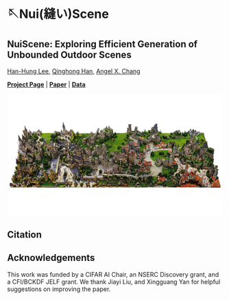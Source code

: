 # 🪡Nui(縫い)Scene

## NuiScene: Exploring Efficient Generation of Unbounded Outdoor Scenes

[Han-Hung Lee](https://hanhung.github.io/), [Qinghong Han](https://sulley.cc/), [Angel X. Chang](https://angelxuanchang.github.io/)

**[Project Page](https://3dlg-hcvc.github.io/NuiScene/)** | **[Paper]()** | **[Data]()**

<img src="docs/static/images/teaser.png" alt="teaser" />

## Citation

## Acknowledgements

This work was funded by a CIFAR AI Chair, an NSERC Discovery grant, and a CFI/BCKDF JELF grant. We thank Jiayi Liu, and Xingguang Yan for helpful suggestions on improving the paper.
